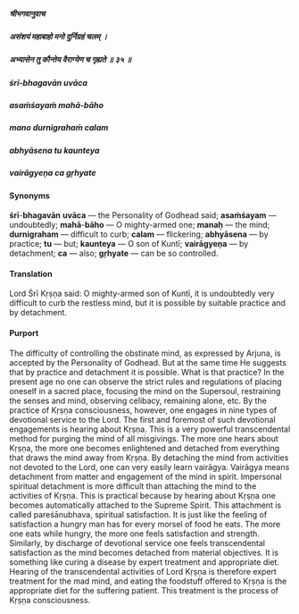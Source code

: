 ##### श्रीभगवानुवाच
##### असंशयं महाबाहो मनो दुर्निग्रहं चलम् ।
##### अभ्यासेन तु कौन्तेय वैराग्येण च गृह्यते ॥ ३५ ॥

##### śrī-bhagavān uvāca
##### asaṁśayaṁ mahā-bāho
##### mano durnigrahaṁ calam
##### abhyāsena tu kaunteya
##### vairāgyeṇa ca gṛhyate

#### Synonyms

**śrī**-**bhagavān** **uvāca** — the Personality of Godhead said; **asaṁśayam** — undoubtedly; **mahā**-**bāho** — O mighty-armed one; **manaḥ** — the mind; **durnigraham** — difficult to curb; **calam** — flickering; **abhyāsena** — by practice; **tu** — but; **kaunteya** — O son of Kuntī; **vairāgyeṇa** — by detachment; **ca** — also; **gṛhyate** — can be so controlled.

#### Translation

Lord Śrī Kṛṣṇa said: O mighty-armed son of Kuntī, it is undoubtedly very difficult to curb the restless mind, but it is possible by suitable practice and by detachment.

#### Purport

The difficulty of controlling the obstinate mind, as expressed by Arjuna, is accepted by the Personality of Godhead. But at the same time He suggests that by practice and detachment it is possible. What is that practice? In the present age no one can observe the strict rules and regulations of placing oneself in a sacred place, focusing the mind on the Supersoul, restraining the senses and mind, observing celibacy, remaining alone, etc. By the practice of Kṛṣṇa consciousness, however, one engages in nine types of devotional service to the Lord. The first and foremost of such devotional engagements is hearing about Kṛṣṇa. This is a very powerful transcendental method for purging the mind of all misgivings. The more one hears about Kṛṣṇa, the more one becomes enlightened and detached from everything that draws the mind away from Kṛṣṇa. By detaching the mind from activities not devoted to the Lord, one can very easily learn vairāgya. Vairāgya means detachment from matter and engagement of the mind in spirit. Impersonal spiritual detachment is more difficult than attaching the mind to the activities of Kṛṣṇa. This is practical because by hearing about Kṛṣṇa one becomes automatically attached to the Supreme Spirit. This attachment is called pareśānubhava, spiritual satisfaction. It is just like the feeling of satisfaction a hungry man has for every morsel of food he eats. The more one eats while hungry, the more one feels satisfaction and strength. Similarly, by discharge of devotional service one feels transcendental satisfaction as the mind becomes detached from material objectives. It is something like curing a disease by expert treatment and appropriate diet. Hearing of the transcendental activities of Lord Kṛṣṇa is therefore expert treatment for the mad mind, and eating the foodstuff offered to Kṛṣṇa is the appropriate diet for the suffering patient. This treatment is the process of Kṛṣṇa consciousness.